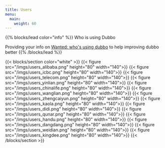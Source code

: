 ```yaml
---
title: Users
menu:
  main:
    weight: 60
---
```


<!--add blocks of content here to add more sections to the community page -->
{{% blocks/lead color="info" %}}
Who is using Dubbo

Providing your info on [Wanted: who's using dubbo](https://github.com/apache/dubbo/issues/1012) to help improving dubbo better
{{% /blocks/lead %}}

{{< blocks/section color="white" >}}
{{< figure src="/imgs/users_alibaba.png" height="80" width="140">}}
{{< figure src="/imgs/users_icbc.png" height="80" width="140">}}
{{< figure src="/imgs/users_telecom.png" height="80" width="140">}}
{{< figure src="/imgs/users_yinlian.png" height="80" width="140">}}
{{< figure src="/imgs/users_chinalife.png" height="80" width="140">}}
{{< figure src="/imgs/users_wanglian.png" height="80" width="140">}}
{{< figure src="/imgs/users_zhengcaiyun.png" height="80" width="140">}}
{{< figure src="/imgs/users_kaola.png" height="80" width="140">}}
{{< figure src="/imgs/users_didi.png" height="80" width="140">}}
{{< figure src="/imgs/users_qunar.png" height="80" width="140">}}
{{< figure src="/imgs/users_handu.png" height="80" width="140">}}
{{< figure src="/imgs/users_dangdang.png" height="80" width="140">}}
{{< figure src="/imgs/users_weidian.png" height="80" width="140">}}
{{< figure src="/imgs/users_kingdee.png" height="80" width="140">}}
{{< /blocks/section >}}
